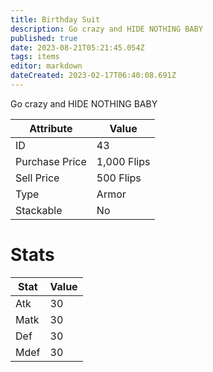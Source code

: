 ```yaml
---
title: Birthday Suit
description: Go crazy and HIDE NOTHING BABY
published: true
date: 2023-08-21T05:21:45.054Z
tags: items
editor: markdown
dateCreated: 2023-02-17T06:40:08.691Z
---
```


Go crazy and HIDE NOTHING BABY

|Attribute|Value|
|-|-|
|ID|43|
|Purchase Price|1,000 Flips|
|Sell Price|500 Flips|
|Type|Armor|
|Stackable|No|

# Stats
|Stat|Value|
|-|-|
|Atk|30|
|Matk|30|
|Def|30|
|Mdef|30|
